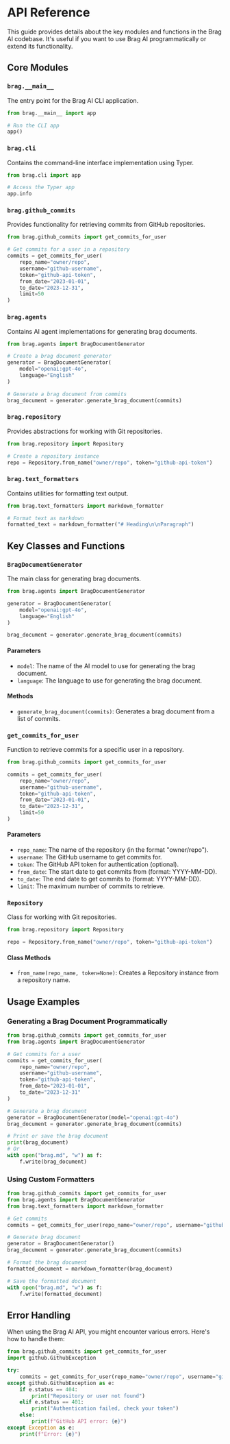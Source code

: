 # API Reference

This guide provides details about the key modules and functions in the Brag AI codebase. It's useful if you want to use Brag AI programmatically or extend its functionality.

## Core Modules

### `brag.__main__`

The entry point for the Brag AI CLI application.

```python
from brag.__main__ import app

# Run the CLI app
app()
```

### `brag.cli`

Contains the command-line interface implementation using Typer.

```python
from brag.cli import app

# Access the Typer app
app.info
```

### `brag.github_commits`

Provides functionality for retrieving commits from GitHub repositories.

```python
from brag.github_commits import get_commits_for_user

# Get commits for a user in a repository
commits = get_commits_for_user(
    repo_name="owner/repo",
    username="github-username",
    token="github-api-token",
    from_date="2023-01-01",
    to_date="2023-12-31",
    limit=50
)
```

### `brag.agents`

Contains AI agent implementations for generating brag documents.

```python
from brag.agents import BragDocumentGenerator

# Create a brag document generator
generator = BragDocumentGenerator(
    model="openai:gpt-4o",
    language="English"
)

# Generate a brag document from commits
brag_document = generator.generate_brag_document(commits)
```

### `brag.repository`

Provides abstractions for working with Git repositories.

```python
from brag.repository import Repository

# Create a repository instance
repo = Repository.from_name("owner/repo", token="github-api-token")
```

### `brag.text_formatters`

Contains utilities for formatting text output.

```python
from brag.text_formatters import markdown_formatter

# Format text as markdown
formatted_text = markdown_formatter("# Heading\n\nParagraph")
```

## Key Classes and Functions

### `BragDocumentGenerator`

The main class for generating brag documents.

```python
from brag.agents import BragDocumentGenerator

generator = BragDocumentGenerator(
    model="openai:gpt-4o",
    language="English"
)

brag_document = generator.generate_brag_document(commits)
```

#### Parameters

- `model`: The name of the AI model to use for generating the brag document.
- `language`: The language to use for generating the brag document.

#### Methods

- `generate_brag_document(commits)`: Generates a brag document from a list of commits.

### `get_commits_for_user`

Function to retrieve commits for a specific user in a repository.

```python
from brag.github_commits import get_commits_for_user

commits = get_commits_for_user(
    repo_name="owner/repo",
    username="github-username",
    token="github-api-token",
    from_date="2023-01-01",
    to_date="2023-12-31",
    limit=50
)
```

#### Parameters

- `repo_name`: The name of the repository (in the format "owner/repo").
- `username`: The GitHub username to get commits for.
- `token`: The GitHub API token for authentication (optional).
- `from_date`: The start date to get commits from (format: YYYY-MM-DD).
- `to_date`: The end date to get commits to (format: YYYY-MM-DD).
- `limit`: The maximum number of commits to retrieve.

### `Repository`

Class for working with Git repositories.

```python
from brag.repository import Repository

repo = Repository.from_name("owner/repo", token="github-api-token")
```

#### Class Methods

- `from_name(repo_name, token=None)`: Creates a Repository instance from a repository name.

## Usage Examples

### Generating a Brag Document Programmatically

```python
from brag.github_commits import get_commits_for_user
from brag.agents import BragDocumentGenerator

# Get commits for a user
commits = get_commits_for_user(
    repo_name="owner/repo",
    username="github-username",
    token="github-api-token",
    from_date="2023-01-01",
    to_date="2023-12-31"
)

# Generate a brag document
generator = BragDocumentGenerator(model="openai:gpt-4o")
brag_document = generator.generate_brag_document(commits)

# Print or save the brag document
print(brag_document)
# Or
with open("brag.md", "w") as f:
    f.write(brag_document)
```

### Using Custom Formatters

```python
from brag.github_commits import get_commits_for_user
from brag.agents import BragDocumentGenerator
from brag.text_formatters import markdown_formatter

# Get commits
commits = get_commits_for_user(repo_name="owner/repo", username="github-username")

# Generate brag document
generator = BragDocumentGenerator()
brag_document = generator.generate_brag_document(commits)

# Format the brag document
formatted_document = markdown_formatter(brag_document)

# Save the formatted document
with open("brag.md", "w") as f:
    f.write(formatted_document)
```

## Error Handling

When using the Brag AI API, you might encounter various errors. Here's how to handle them:

```python
from brag.github_commits import get_commits_for_user
import github.GithubException

try:
    commits = get_commits_for_user(repo_name="owner/repo", username="github-username")
except github.GithubException as e:
    if e.status == 404:
        print("Repository or user not found")
    elif e.status == 401:
        print("Authentication failed, check your token")
    else:
        print(f"GitHub API error: {e}")
except Exception as e:
    print(f"Error: {e}")
```
